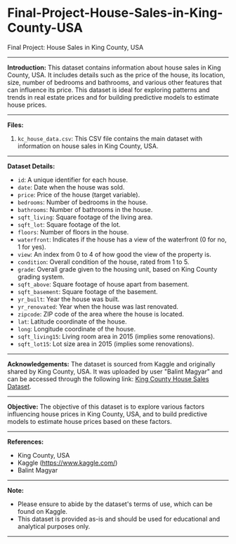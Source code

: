 # Final-Project-House-Sales-in-King-County-USA
Final Project: House Sales in King County, USA

---

**Introduction:**
This dataset contains information about house sales in King County, USA. It includes details such as the price of the house, its location, size, number of bedrooms and bathrooms, and various other features that can influence its price. This dataset is ideal for exploring patterns and trends in real estate prices and for building predictive models to estimate house prices.

---

**Files:**
1. `kc_house_data.csv`: This CSV file contains the main dataset with information on house sales in King County, USA.

---

**Dataset Details:**
- `id`: A unique identifier for each house.
- `date`: Date when the house was sold.
- `price`: Price of the house (target variable).
- `bedrooms`: Number of bedrooms in the house.
- `bathrooms`: Number of bathrooms in the house.
- `sqft_living`: Square footage of the living area.
- `sqft_lot`: Square footage of the lot.
- `floors`: Number of floors in the house.
- `waterfront`: Indicates if the house has a view of the waterfront (0 for no, 1 for yes).
- `view`: An index from 0 to 4 of how good the view of the property is.
- `condition`: Overall condition of the house, rated from 1 to 5.
- `grade`: Overall grade given to the housing unit, based on King County grading system.
- `sqft_above`: Square footage of house apart from basement.
- `sqft_basement`: Square footage of the basement.
- `yr_built`: Year the house was built.
- `yr_renovated`: Year when the house was last renovated.
- `zipcode`: ZIP code of the area where the house is located.
- `lat`: Latitude coordinate of the house.
- `long`: Longitude coordinate of the house.
- `sqft_living15`: Living room area in 2015 (implies some renovations).
- `sqft_lot15`: Lot size area in 2015 (implies some renovations).

---

**Acknowledgements:**
The dataset is sourced from Kaggle and originally shared by King County, USA. It was uploaded by user "Balint Magyar" and can be accessed through the following link: [King County House Sales Dataset](https://www.kaggle.com/harlfoxem/housesalesprediction).

---

**Objective:**
The objective of this dataset is to explore various factors influencing house prices in King County, USA, and to build predictive models to estimate house prices based on these factors.

---

**References:**
- King County, USA
- Kaggle (https://www.kaggle.com/)
- Balint Magyar

---

**Note:** 
- Please ensure to abide by the dataset's terms of use, which can be found on Kaggle.
- This dataset is provided as-is and should be used for educational and analytical purposes only.

---
